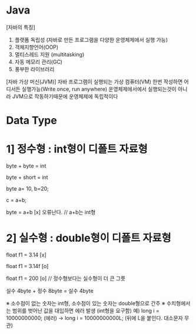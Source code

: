 # Java

[자바의 특징]
1) 플랫폼 독립성 (자바로 만든 프로그램을 다양한 운영체제에서 실행 가능) 
2) 객체지향언어(OOP)
3) 멀티스레드 지원 (multitasking)
4) 자동 메모리 관리(GC)
5) 풍부한 라이브러리

[자바 가상 머신(JVM)]
자바 프로그램이 실행되는 가상 컴퓨터(VM)
한번 작성하면 어디서든 실행가능(Write once, run anywhere)
운영체제에서에서 실행되는것이 아니라 JVM으로 작동하기때문에 운영체제에 독립적이다

# Data Type
 # 1] 정수형 : int형이 디폴트 자료형

 byte + byte = int

byte + short = int

byte a= 10, b=20;

c = a+b;

byte = a+b [x] 오류난다. // a+b는 int형

# 2] 실수형  : double형이 디폴트 자료형

float f1 = 3.14 [x]

float f1 = 3.14f [o]

float f1 = 200 [o] // 정수형보다는 실수형이 더 큰 그릇

실수 4byte + 정수 8byte = 실수 4byte

※ 소수점이 없는 숫자는 int형, 소수점이 있는 숫자는 double형으로 간주
※ 수치형에서는 범위를 벗어난 값을 대입하면 에러 발생 (int형을 요구함)
예) long i = 10000000000; (에러) → long i = 10000000000L; (뒤에 L을 붙인다. 대소문자 무관)


